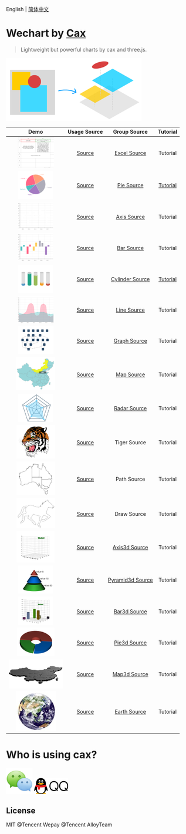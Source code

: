 English | [简体中文](./README.md) 

# Wechart by [Cax](https://github.com/dntzhang/cax)

> Lightweight but powerful charts by cax and three.js. 

![](./asset/wechart-idea.png)

| Demo      |Usage Source   |Group Source   |Tutorial    |
|:---:|:---:|:----:|:---:|
|<a title ="Excel" href="https://dntzhang.github.io/wechart/packages/excel/examples/simple/"><img alt="Excel" src="./asset/c18.png"></a>| [Source](https://github.com/dntzhang/wechart/blob/master/packages/excel/examples/simple/main.js) | [Excel Source](https://github.com/dntzhang/wechart/blob/master/packages/excel/src/index.js) | Tutorial| 
|<a title ="Pie" href="https://dntzhang.github.io/wechart/packages/pie/examples/simple/"><img alt="Pie" src="./asset/c1.png"></a> | [Source](https://github.com/dntzhang/wechart/blob/master/packages/pie/examples/simple/main.js) | [Pie Source](https://github.com/dntzhang/wechart/blob/master/packages/pie/src/index.js) | [Tutorial](https://github.com/dntzhang/wechart/blob/master/packages/pie/README.md)| 
|<a title ="Axis" href="https://dntzhang.github.io/wechart/packages/axis/examples/simple/"><img alt="Axis" src="./asset/c10.png"></a> | [Source](https://github.com/dntzhang/wechart/blob/master/packages/axis/examples/simple/main.js) | [Axis Source](https://github.com/dntzhang/wechart/blob/master/packages/axis/src/index.js) | Tutorial| 
|<a title ="Bar" href="https://dntzhang.github.io/wechart/packages/bar/examples/simple/"><img alt="Bar" src="./asset/c7.png"></a>| [Source](https://github.com/dntzhang/wechart/blob/master/packages/bar/examples/simple/main.js) | [Bar Source](https://github.com/dntzhang/wechart/blob/master/packages/bar/src/index.js) | Tutorial| 
|<a title ="Cylinder" href="https://dntzhang.github.io/wechart/packages/cylinder/examples/simple/"><img alt="Cylinder" src="./asset/c3.png"></a> | [Source](https://github.com/dntzhang/wechart/blob/master/packages/cylinder/examples/simple/main.js) | [Cylinder Source](https://github.com/dntzhang/wechart/blob/master/packages/cylinder/src/index.js) | [Tutorial](https://github.com/dntzhang/wechart/blob/master/packages/cylinder/README.md)| 
|<a title ="Line" href="https://dntzhang.github.io/wechart/packages/line/examples/simple/"><img alt="Line" src="./asset/c8.png"></a>| [Source](https://github.com/dntzhang/wechart/blob/master/packages/line/examples/simple/main.js) | [Line Source](https://github.com/dntzhang/wechart/blob/master/packages/line/src/index.js) | Tutorial| 
|<a title ="Graph" href="https://dntzhang.github.io/wechart/packages/graph/examples/simple/"><img alt="Graph" src="./asset/c4.png"></a>| [Source](https://github.com/dntzhang/wechart/blob/master/packages/graph/examples/simple/main.js) | [Graph Source](https://github.com/dntzhang/wechart/blob/master/packages/graph/src/index.js) | Tutorial| 
|<a title ="Map" href="https://dntzhang.github.io/wechart/packages/map/examples/simple/"><img alt="Map" src="./asset/c11.png"></a>| [Source](https://github.com/dntzhang/wechart/blob/master/packages/map/examples/simple/main.js) | [Map Source](https://github.com/dntzhang/wechart/blob/master/packages/map/src/index.js) | Tutorial| 
|<a title ="Radar" href="https://dntzhang.github.io/wechart/packages/radar/examples/simple/"><img alt="Radar" src="./asset/c5.png"></a>| [Source](https://github.com/dntzhang/wechart/blob/master/packages/radar/examples/simple/main.js) | [Radar Source](https://github.com/dntzhang/wechart/blob/master/packages/radar/src/index.js) | Tutorial|  
|<a title ="Tiger" href="https://dntzhang.github.io/wechart/packages/map/examples/tiger/"><img alt="Tiger" src="./asset/c12.png"></a>| [Source](https://github.com/dntzhang/wechart/blob/master/packages/map/examples/tiger/main.js) | Tiger Source|  Tutorial| 
|<a title ="Path" href="https://dntzhang.github.io/wechart/packages/path/examples/map/"><img alt="Path" src="./asset/c17.png"></a> | [Source](https://github.com/dntzhang/wechart/blob/master/packages/path/examples/map/main.js) | Path Source|  Tutorial| 
|<a title ="Draw" href="https://dntzhang.github.io/wechart/packages/path/examples/simple/"><img alt="Draw" src="./asset/c16.png"></a>| [Source](https://github.com/dntzhang/wechart/blob/master/packages/path/examples/simple/main.js) | Draw Source|  Tutorial| 
|<a title ="Axis3d" href="https://dntzhang.github.io/wechart/packages/axis3d/examples/simple/"><img alt="Axis3d" src="./asset/c15.png"></a> | [Source](https://github.com/dntzhang/wechart/blob/master/packages/axis3d/examples/simple/main.js) | [Axis3d Source](https://github.com/dntzhang/wechart/blob/master/packages/axis3d/src/index.js) | Tutorial| 
|<a title ="Pyramid3d" href="https://dntzhang.github.io/wechart/packages/pyramid3d/examples/simple/"><img alt="Pyramid3d" src="./asset/c6.png"></a>| [Source](https://github.com/dntzhang/wechart/blob/master/packages/pyramid3d/examples/simple/main.js) | [Pyramid3d Source](https://github.com/dntzhang/wechart/blob/master/packages/pyramid3d/src/index.js) | Tutorial| 
|<a title ="Bar3d" href="https://dntzhang.github.io/wechart/packages/bar3d/examples/simple/"><img alt="Bar3d" src="./asset/c2.png"></a>| [Source](https://github.com/dntzhang/wechart/blob/master/packages/bar3d/examples/simple/main.js) | [Bar3d Source](https://github.com/dntzhang/wechart/blob/master/packages/bar3d/src/index.js)  |  Tutorial| 
|<a title ="Pie3d" href="https://dntzhang.github.io/wechart/packages/pie3d/examples/simple/"><img alt="Pie3d" src="./asset/c13.png"></a>| [Source](https://github.com/dntzhang/wechart/blob/master/packages/pie3d/examples/simple/main.js) | [Pie3d Source](https://github.com/dntzhang/wechart/blob/master/packages/pie3d/src/index.js) | Tutorial| 
|<a title ="Map3d" href="https://dntzhang.github.io/wechart/packages/map3d/examples/simple/"><img alt="Map3d" src="./asset/c14.png"></a>| [Source](https://github.com/dntzhang/wechart/blob/master/packages/map3d/examples/simple/main.js) | [Map3d Source](https://github.com/dntzhang/wechart/blob/master/packages/map3d/src/index.js) | Tutorial| 
|<a title ="Earth" href="https://dntzhang.github.io/wechart/packages/earth/examples/simple/"><img alt="Earth" src="./asset/c9.png"></a>| [Source](https://github.com/dntzhang/wechart/blob/master/packages/earth/examples/simple/main.js) | [Earth Source](https://github.com/dntzhang/wechart/blob/master/packages/earth/src/index.js) | Tutorial| 

# Who is using cax?

![Tencent Wechat](./asset/wx.png)  ![Tencent QQ](./asset/qq.png)

## License

MIT @Tencent Wepay @Tencent AlloyTeam
